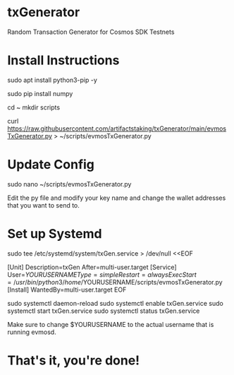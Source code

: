 # txGenerator
Random Transaction Generator for Cosmos SDK Testnets


# Install Instructions

sudo apt install python3-pip -y

sudo pip install numpy

cd ~
mkdir scripts

curl https://raw.githubusercontent.com/artifactstaking/txGenerator/main/evmosTxGenerator.py > ~/scripts/evmosTxGenerator.py


# Update Config

sudo nano ~/scripts/evmosTxGenerator.py

Edit the py file and modify your key name and change the wallet addresses that you want to send to.

# Set up Systemd

sudo tee /etc/systemd/system/txGen.service > /dev/null <<EOF  

[Unit]
Description=txGen
After=multi-user.target
[Service]
User=$YOURUSERNAME
Type=simple
Restart=always
ExecStart=/usr/bin/python3 /home/$YOURUSERNAME/scripts/evmosTxGenerator.py
[Install]
WantedBy=multi-user.target
EOF


sudo systemctl daemon-reload
sudo systemctl enable txGen.service
sudo systemctl start txGen.service
sudo systemctl status txGen.service

Make sure to change $YOURUSERNAME to the actual username that is running evmosd.

# That's it, you're done!